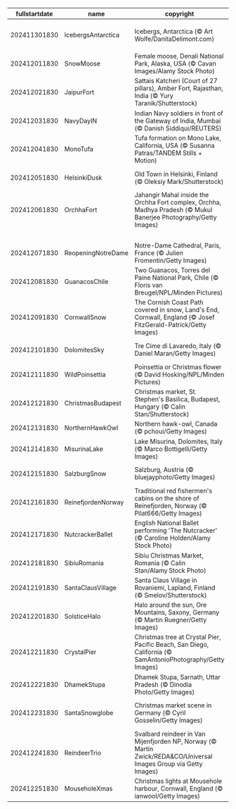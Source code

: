 |fullstartdate|name|copyright|title|image|
|--|--|--|--|--|
202411301830|IcebergsAntarctica|Icebergs, Antarctica (© Art Wolfe/DanitaDelimont.com)|Protecting the last great wilderness|![](/en-IN/2024/12/202411301830IcebergsAntarctica.jpg)|
202412011830|SnowMoose|Female moose, Denali National Park, Alaska, USA (© Cavan Images/Alamy Stock Photo)|A wild stare|![](/en-IN/2024/12/202412011830SnowMoose.jpg)|
202412021830|JaipurFort|Sattais Katcheri (Court of 27 pillars), Amber Fort, Rajasthan, India (© Yury Taranik/Shutterstock)|A pillared legacy|![](/en-IN/2024/12/202412021830JaipurFort.jpg)|
202412031830|NavyDayIN|Indian Navy soldiers in front of the Gateway of India, Mumbai (© Danish Siddiqui/REUTERS)|Anchors aweigh to honour|![](/en-IN/2024/12/202412031830NavyDayIN.jpg)|
202412041830|MonoTufa|Tufa formation on Mono Lake, California, USA (© Susanna Patras/TANDEM Stills + Motion)|The rise of tufa|![](/en-IN/2024/12/202412041830MonoTufa.jpg)|
202412051830|HelsinkiDusk|Old Town in Helsinki, Finland (© Oleksiy Mark/Shutterstock)|Happy birthday, Finland!|![](/en-IN/2024/12/202412051830HelsinkiDusk.jpg)|
202412061830|OrchhaFort|Jahangir Mahal inside the Orchha Fort complex, Orchha, Madhya Pradesh (© Mukul Banerjee Photography/Getty Images)|Splendour etched in stone|![](/en-IN/2024/12/202412061830OrchhaFort.jpg)|
||||![](/en-IN/2024/12/.jpg)|
202412071830|ReopeningNotreDame|Notre-Dame Cathedral, Paris, France (© Julien Fromentin/Getty Images)|Stone, light and legends|![](/en-IN/2024/12/202412071830ReopeningNotreDame.jpg)|
202412081830|GuanacosChile|Two Guanacos, Torres del Paine National Park, Chile (© Floris van Breugel/NPL/Minden Pictures)|Attitude and altitude|![](/en-IN/2024/12/202412081830GuanacosChile.jpg)|
202412091830|CornwallSnow|The Cornish Coast Path covered in snow, Land's End, Cornwall, England (© Josef FitzGerald-Patrick/Getty Images)|The end? Not quite.|![](/en-IN/2024/12/202412091830CornwallSnow.jpg)|
202412101830|DolomitesSky|Tre Cime di Lavaredo, Italy (© Daniel Maran/Getty Images)|The triumphant trio|![](/en-IN/2024/12/202412101830DolomitesSky.jpg)|
202412111830|WildPoinsettia|Poinsettia or Christmas flower (© David Hosking/NPL/Minden Pictures)|'Red-y' for the holidays|![](/en-IN/2024/12/202412111830WildPoinsettia.jpg)|
202412121830|ChristmasBudapest|Christmas market, St. Stephen's Basilica, Budapest, Hungary (© Calin Stan/Shutterstock)|Advent at the basilica|![](/en-IN/2024/12/202412121830ChristmasBudapest.jpg)|
202412131830|NorthernHawkOwl|Northern hawk-owl, Canada (© pchoui/Getty Images)|'Hoo' said that?|![](/en-IN/2024/12/202412131830NorthernHawkOwl.jpg)|
202412141830|MisurinaLake|Lake Misurina, Dolomites, Italy (© Marco Bottigelli/Getty Images)|A lake of tears|![](/en-IN/2024/12/202412141830MisurinaLake.jpg)|
202412151830|SalzburgSnow|Salzburg, Austria (© bluejayphoto/Getty Images)|Twinkling streets and icy peaks|![](/en-IN/2024/12/202412151830SalzburgSnow.jpg)|
202412161830|ReinefjordenNorway|Traditional red fishermen's cabins on the shore of Reinefjorden, Norway (© Pilat666/Getty Images)|A shore to adore|![](/en-IN/2024/12/202412161830ReinefjordenNorway.jpg)|
202412171830|NutcrackerBallet|English National Ballet performing 'The Nutcracker' (© Caroline Holden/Alamy Stock Photo)|Yule really loves this ballet|![](/en-IN/2024/12/202412171830NutcrackerBallet.jpg)|
202412181830|SibiuRomania|Sibiu Christmas Market, Romania (© Calin Stan/Alamy Stock Photo)|Twinkle town|![](/en-IN/2024/12/202412181830SibiuRomania.jpg)|
202412191830|SantaClausVillage|Santa Claus Village in Rovaniemi, Lapland, Finland (© Smelov/Shutterstock)|He's coming to town...|![](/en-IN/2024/12/202412191830SantaClausVillage.jpg)|
202412201830|SolsticeHalo|Halo around the sun, Ore Mountains, Saxony, Germany (© Martin Ruegner/Getty Images)|Midwinter wonderland|![](/en-IN/2024/12/202412201830SolsticeHalo.jpg)|
202412211830|CrystalPier|Christmas tree at Crystal Pier, Pacific Beach, San Diego, California (© SamAntonioPhotography/Getty Images)|Surf, sand and Santa|![](/en-IN/2024/12/202412211830CrystalPier.jpg)|
202412221830|DhamekStupa|Dhamek Stupa, Sarnath, Uttar Pradesh (© Dinodia Photo/Getty Images)|Enlightened foundations|![](/en-IN/2024/12/202412221830DhamekStupa.jpg)|
202412231830|SantaSnowglobe|Christmas market scene in Germany (© Cyril Gosselin/Getty Images)|Have yourself a very merry Christmas!|![](/en-IN/2024/12/202412231830SantaSnowglobe.jpg)|
202412241830|ReindeerTrio|Svalbard reindeer in Van Mijenfjorden NP, Norway (© Martin Zwick/REDA&CO/Universal Images Group via Getty Images)|Merry Christmas!|![](/en-IN/2024/12/202412241830ReindeerTrio.jpg)|
202412251830|MouseholeXmas|Christmas lights at Mousehole harbour, Cornwall, England (© ianwool/Getty Images)|The holidays continue|![](/en-IN/2024/12/202412251830MouseholeXmas.jpg)|
